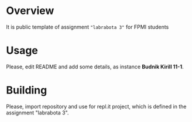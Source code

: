 # Overview

It is public template of assignment `"labrabota 3"` for FPMI students

# Usage

Please, edit README and add some details, as instance **Budnik Kirill 11-1**.

# Building

Please, import repository and use for repl.it project, which is defined in the assignment "labrabota 3".
